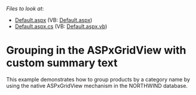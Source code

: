<!-- default file list -->
*Files to look at*:

* [Default.aspx](./CS/WebSite/Default.aspx) (VB: [Default.aspx](./VB/WebSite/Default.aspx))
* [Default.aspx.cs](./CS/WebSite/Default.aspx.cs) (VB: [Default.aspx.vb](./VB/WebSite/Default.aspx.vb))
<!-- default file list end -->
# Grouping in the ASPxGridView with custom summary text


<p>This example demonstrates how to group products by a category name by using the native ASPxGridView mechanism in the NORTHWIND database.</p>

<br/>



